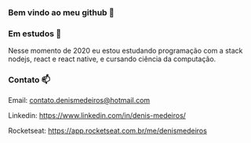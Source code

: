 ### Bem vindo ao meu github 👋

### Em estudos 🧠
Nesse momento de 2020 eu estou estudando programação com a stack nodejs, react e react native,
e cursando ciência da computação.

### Contato 📫

Email: contato.denismedeiros@hotmail.com

Linkedin: https://www.linkedin.com/in/denis-medeiros/

Rocketseat: https://app.rocketseat.com.br/me/denismedeiros

<!--
**DenisMedeirosSDK/DenisMedeirosSDK** is a ✨ _special_ ✨ repository because its `README.md` (this file) appears on your GitHub profile.

Here are some ideas to get you started:

- 🔭 I’m currently working on ...
- 🌱 I’m currently learning ...
- 👯 I’m looking to collaborate on ...
- 🤔 I’m looking for help with ...
- 💬 Ask me about ...
- 📫 How to reach me: ...
- 😄 Pronouns: ...
- ⚡ Fun fact: ...
-->
